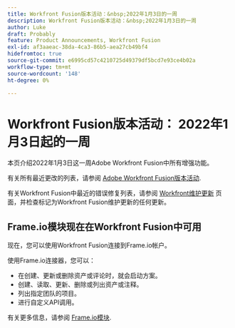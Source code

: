```yaml
---
title: Workfront Fusion版本活动：&nbsp;2022年1月3日的一周
description: Workfront Fusion版本活动：&nbsp;2022年1月3日的一周
author: Luke
draft: Probably
feature: Product Announcements, Workfront Fusion
exl-id: af3aaeac-38da-4ca3-86b5-aea27cb49bf4
hidefromtoc: true
source-git-commit: e6995cd57c4210725d49379df5bcd7e93ce4b02a
workflow-type: tm+mt
source-wordcount: '148'
ht-degree: 0%

---
```


# Workfront Fusion版本活动： 2022年1月3日起的一周

本页介绍2022年1月3日这一周Adobe Workfront Fusion中所有增强功能。

有关所有最近更改的列表，请参阅 [Adobe Workfront Fusion版本活动](../../../product-announcements/product-releases/fusion-release-activity/fusion-release-activity.md).

有关Workfront Fusion中最近的错误修复列表，请参阅 [Workfront维护更新](https://experienceleague.adobe.com/docs/workfront-known-issues/releases/current-updates.html) 页面，并检查标记为Workfront Fusion维护更新的任何更新。

## Frame.io模块现在在Workfront Fusion中可用

现在，您可以使用Workfront Fusion连接到Frame.io帐户。

使用Frame.io连接器，您可以：

* 在创建、更新或删除资产或评论时，就会启动方案。
* 创建、读取、更新、删除或列出资产或注释。
* 列出指定团队的项目。
* 进行自定义API调用。

有关更多信息，请参阅 [Frame.io模块](../../../workfront-fusion/apps-and-their-modules/frame-io-modules.md).
